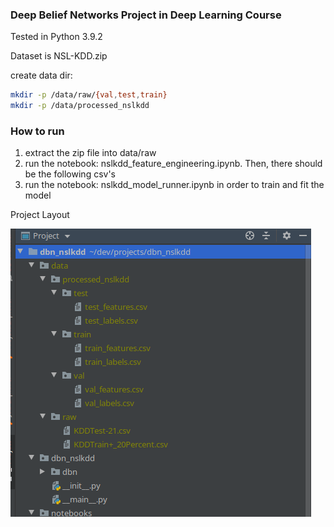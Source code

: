 ### Deep Belief Networks Project in Deep Learning Course


Tested in Python 3.9.2

Dataset is NSL-KDD.zip

create data dir:
```bash
mkdir -p /data/raw/{val,test,train}
mkdir -p /data/processed_nslkdd
```

### How to run

1. extract the zip file into data/raw
2. run the notebook: nslkdd_feature_engineering.ipynb.
Then, there should be the following csv's
3. run the notebook: nslkdd_model_runner.ipynb in order to train and fit the model


Project Layout


![layout](images/layout.png "layout")



